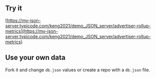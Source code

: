 ## Try it

[https://my-json-server.typicode.com/keng2021/demo_JSON_server/advertiser-rollup-metrics](https://my-json-server.typicode.com/keng2021/demo_JSON_server/advertiser-rollup-metrics)

## Use your own data

Fork it and change `db.json` values or create a repo with a `db.json` file.
